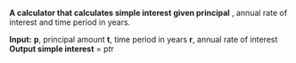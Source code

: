 **A calculator that calculates simple interest given principal** , annual rate of interest and time period in years.

**Input:**
   **p**, principal amount
   **t**, time period in years
   **r**, annual rate of interest
**Output
   simple interest** = p*t*r
